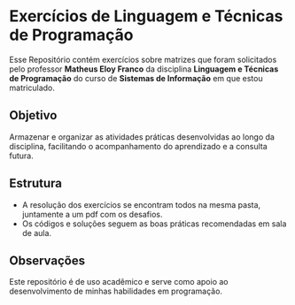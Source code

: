 # Exercícios de Linguagem e Técnicas de Programação

Esse Repositório contém exercícios sobre matrizes que foram solicitados pelo professor **Matheus Eloy Franco** da disciplina **Linguagem e Técnicas de Programação** do curso de **Sistemas de Informação** em que estou matriculado.

## Objetivo

Armazenar e organizar as atividades práticas desenvolvidas ao longo da disciplina, facilitando o acompanhamento do aprendizado e a consulta futura.

## Estrutura

- A resolução dos exercícios se encontram todos na mesma pasta, juntamente a um pdf com os desafios.
- Os códigos e soluções seguem as boas práticas recomendadas em sala de aula.

## Observações

Este repositório é de uso acadêmico e serve como apoio ao desenvolvimento de minhas habilidades em programação.
